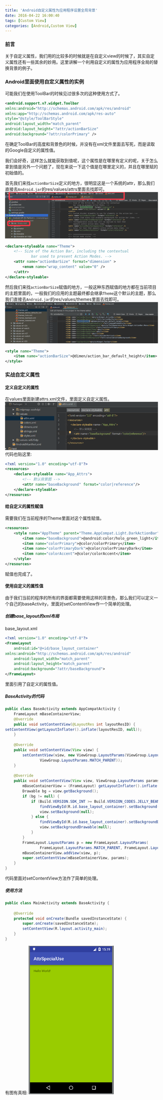 ```yaml
---
title: 'Android自定义属性为应用程序设置全局背景'
date: 2016-04-22 16:00:40
tags: [Custom View]
categories: [Android,Custom View]
---
```


### 前言
关于自定义属性，我们用的比较多的时候就是在自定义view的时候了，其实自定义属性还有一些其余的妙用。这里讲解一个利用自定义的属性为应用程序全局的替换背景的例子。

### Android里面使用自定义属性的实例
可能我们在使用ToolBar的时候见过很多次的这种使用方式了。
```xml
<android.support.v7.widget.Toolbar
xmlns:android="http://schemas.android.com/apk/res/android"
xmlns:app="http://schemas.android.com/apk/res-auto"
style="@style/ToolBarStyle"
android:layout_width="match_parent"
android:layout_height="?attr/actionBarSize"
android:background="?attr/colorPrimary" />
```
在确定ToolBar的高度和背景色的时候，并没有在xml文件里面去写死，而是读取的Google自定义的属性值。

我们会好奇，这样怎么就能获取到值呢，这个属性是在哪里有定义的呢，关于怎么拿到值是另外一个问题了，现在来说一下这个值是在哪里定义的，并且在哪里赋的初始值的。

首先我们来找`actionBarSize`定义的地方，很明显这是一个系统的attr，那么我们直接去`Android.jar`的res/values/attrs里面去找即可。
![actionBarSize定义](/images/declare_actionBarSize.png)
```xml
<declare-styleable name="Theme">
    <!-- Size of the Action Bar, including the contextual
            bar used to present Action Modes. -->
    <attr name="actionBarSize" format="dimension" >
        <enum name="wrap_content" value="0" />
    </attr>
</declare-styleable>
```

然后我们来找`actionBarSize`赋值的地方，一般这种东西赋值的地方都在当前项目的主题里面的，一般我们的应用的主题最终都会继承`Theme`这个默认的主题，那么我们直接去`Android.jar`的res/values/themes里面去找即可。
![actionBarSize赋值](/images/givevalue_actionBarSize.png)
```xml
<style name="Theme">
    <item name="actionBarSize">@dimen/action_bar_default_height</item>
</style>
```

<!-- more -->

### 实战自定义属性
#### 定义自定义的属性
在values里面新建attrs.xml文件，里面定义自定义属性。
![定义自定义的属性](/images/crate_custom_attrs.png)
代码也贴这里:
```xml
<?xml version="1.0" encoding="utf-8"?>
<resources>
    <declare-styleable name="App_Attrs">
        <!-- 默认背景图 -->
        <attr name="baseBackground" format="color|reference"/>
    </declare-styleable>
</resources>
```

#### 给自定义的属性赋值
需要我们在当前程序的Theme里面对这个属性赋值。
```xml
<resources>
    <style name="AppTheme" parent="Theme.AppCompat.Light.DarkActionBar">
        <item name="baseBackground">@android:color/holo_green_light</item>
        <item name="colorPrimary">@color/colorPrimary</item>
        <item name="colorPrimaryDark">@color/colorPrimaryDark</item>
        <item name="colorAccent">@color/colorAccent</item>
    </style>
</resources>

```
赋值也完成了。

#### 使用自定义的属性值
由于我们当前的程序的所有的界面都需要使用这样的背景色，那么我们可以定义一个自己的baseActivity，里面对setContentView作一个简单的处理。
##### 创建base_layout的xml布局
base_layout.xml
```xml
<?xml version="1.0" encoding="utf-8"?>
<FrameLayout
    android:id="@+id/base_layout_container"
xmlns:android="http://schemas.android.com/apk/res/android"
    android:layout_width="match_parent"
    android:layout_height="match_parent"
    android:background="?attr/baseBackground">
</FrameLayout>
```
里面引用了自定义的属性值。

##### BaseActivity的代码
```java
public class BaseActivity extends AppCompatActivity {
    FrameLayout mBaseContainerView;
    @Override
    public void setContentView(@LayoutRes int layoutResID) {
setContentView(getLayoutInflater().inflate(layoutResID, null));
    }

    @Override
    public void setContentView(View view) {
        setContentView(view, new ViewGroup.LayoutParams(ViewGroup.LayoutParams.MATCH_PARENT,
                ViewGroup.LayoutParams.MATCH_PARENT));
    }

    @Override
    public void setContentView(View view, ViewGroup.LayoutParams params) {
        mBaseContainerView = (FrameLayout) getLayoutInflater().inflate(R.layout.base_layout, null);
        Drawable bg = view.getBackground();
        if (bg != null) {
            if (Build.VERSION.SDK_INT >= Build.VERSION_CODES.JELLY_BEAN) {
                findViewById(R.id.base_layout_container).setBackground(bg);
                view.setBackground(null);
            } else {
                findViewById(R.id.base_layout_container).setBackgroundDrawable(bg);
                view.setBackgroundDrawable(null);
            }
        }
        FrameLayout.LayoutParams p = new FrameLayout.LayoutParams(
                FrameLayout.LayoutParams.MATCH_PARENT, FrameLayout.LayoutParams.MATCH_PARENT);
        mBaseContainerView.addView(view, p);
        super.setContentView(mBaseContainerView, params);
    }
}
```
代码里面对setContentView方法作了简单的处理。

##### 使用方法
```java
public class MainActivity extends BaseActivity {

    @Override
    protected void onCreate(Bundle savedInstanceState) {
        super.onCreate(savedInstanceState);
        setContentView(R.layout.activity_main);
    }
}
```
有图有真相:
![效果](/images/use_custom_attrs.png)